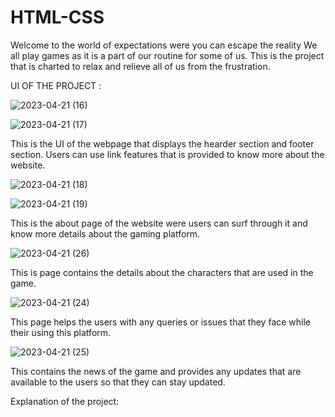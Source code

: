 # HTML-CSS

Welcome to the world of expectations were you can escape the reality
We all play games as it is a part of our routine for some of us. This is the project that is charted to relax and relieve all of us from the frustration.

UI OF THE PROJECT :

![2023-04-21 (16)](https://user-images.githubusercontent.com/122343282/233588168-8883082a-d551-47c7-ab11-3887c89e0edb.png)

![2023-04-21 (17)](https://user-images.githubusercontent.com/122343282/233588208-19c92376-42d0-4e16-89ce-74a485404f29.png)

 This is the UI of the webpage that displays the hearder section and footer section. Users can use link features that is provided to know more about the website.
 
 ![2023-04-21 (18)](https://user-images.githubusercontent.com/122343282/233588622-edf16de9-cc85-485a-91ea-80f4dd60a688.png)

![2023-04-21 (19)](https://user-images.githubusercontent.com/122343282/233588649-748167e7-f1a7-4f50-9c46-f4969656299d.png)

This is the about page of the website were users can surf through it and know more details about the gaming platform.

![2023-04-21 (26)](https://user-images.githubusercontent.com/122343282/233589299-ea129c47-6408-4a02-be02-03a44d6a5938.png)

This is page contains the details about the characters that are used in the game.

![2023-04-21 (24)](https://user-images.githubusercontent.com/122343282/233589523-2bc0361e-faee-47a7-b2a7-2938e847e17f.png)

This page helps the users with any queries or issues that they face while their using this platform.

![2023-04-21 (25)](https://user-images.githubusercontent.com/122343282/233589857-62dcdf70-8f13-4699-8a71-56d78f41fc68.png)

This contains the news of the game and provides any updates that are available to the users so that they can stay updated.

Explanation of the project:
